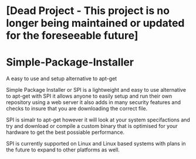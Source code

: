 # [Dead Project - This project is no longer being maintained or updated  for the foreseeable future]


# Simple-Package-Installer
A easy to use and setup alternative to apt-get

Simple Package Installer or SPI is a lightweight and easy to use alternative to apt-get with SPI it allows anyone to easily setup and run their own repository using a web server it also adds in many security features and checks to insure that you are downloading the correct file.

SPI is simalr to apt-get however it will look at your system specifactions and try and download or compile a custom binary that is optimised for your hardware to get the best possiable performance.

SPI is currently supported on Linux and Linux based systems with plans in the future to expand to other platforms as well.
